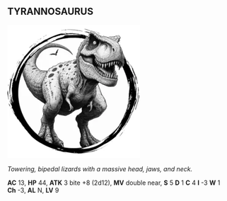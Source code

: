 ## TYRANNOSAURUS

![](images/tyrannosaurus.webp)

_Towering, bipedal lizards with a massive head, jaws, and neck._

**AC** 13, **HP** 44, **ATK** 3 bite +8 (2d12), **MV** double near, **S** 5 **D** 1 **C** 4 **I** -3 **W** 1 **Ch** -3, **AL** N, **LV** 9

